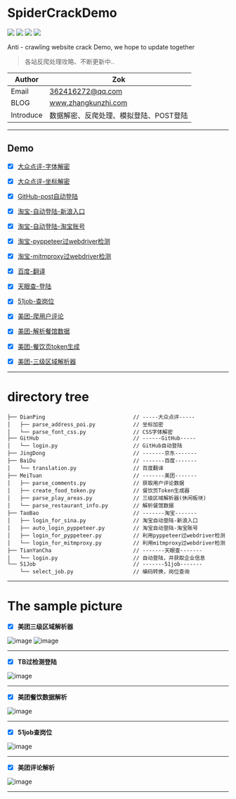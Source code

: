 # SpiderCrackDemo


![](https://zok-blog.oss-cn-hangzhou.aliyuncs.com/ico/python-3.7-green.svg) 
![](https://zok-blog.oss-cn-hangzhou.aliyuncs.com/ico/Scrapy-1.6.0-blue.svg) 
![](https://zok-blog.oss-cn-hangzhou.aliyuncs.com/ico/selenium-3.141.0-yellew.svg) 
![](https://zok-blog.oss-cn-hangzhou.aliyuncs.com/ico/Pyppeteer-0.0.25-orange.svg) 

Anti - crawling website crack Demo, we hope to update together

> 各站反爬处理攻略、不断更新中..


| Author  | Zok |
| --- | --- |
| Email | 362416272@qq.com  |
| BLOG | www.zhangkunzhi.com |
| Introduce | 数据解密、反爬处理、模拟登陆、POST登陆 |


-------
## Demo
- [x] [大众点评-字体解密](https://github.com/wkunzhi/SpiderCrackDemo/tree/master/DianPing)
- [x] [大众点评-坐标解密](https://github.com/wkunzhi/SpiderCrackDemo/tree/master/DianPing)
- [x] [GitHub-post自动登陆](https://github.com/wkunzhi/SpiderCrackDemo/tree/master/GitHub)
- [x] [淘宝-自动登陆-新浪入口](https://github.com/wkunzhi/SpiderCrackDemo/tree/master/TaoBao)
- [x] [淘宝-自动登陆-淘宝账号](https://github.com/wkunzhi/SpiderCrackDemo/tree/master/TaoBao)
- [x] [淘宝-pyppeteer过webdriver检测](https://github.com/wkunzhi/SpiderCrackDemo/tree/master/TaoBao)
- [x] [淘宝-mitmproxy过webdriver检测](https://github.com/wkunzhi/SpiderCrackDemo/tree/master/TaoBao)
- [x] [百度-翻译](https://github.com/wkunzhi/SpiderCrackDemo/tree/master/BaiDu)
- [x] [天眼查-登陆](https://github.com/wkunzhi/SpiderCrackDemo/tree/master/TianYanCha)
- [x] [51job-查岗位](https://github.com/wkunzhi/SpiderCrackDemo/tree/master/51Job)
- [x] [美团-爬用户评论](https://github.com/wkunzhi/SpiderCrackDemo/tree/master/MeiTuan)
- [x] [美团-解析餐馆数据](https://github.com/wkunzhi/SpiderCrackDemo/tree/master/MeiTuan)
- [x] [美团-餐饮页token生成](https://github.com/wkunzhi/SpiderCrackDemo/tree/master/MeiTuan)
- [x] [美团-三级区域解析器](https://github.com/wkunzhi/SpiderCrackDemo/tree/master/MeiTuan)


-------


# directory tree



```
├── DianPing                            // -----大众点评-----
│   ├── parse_address_poi.py            // 坐标加密
│   └── parse_font_css.py               // CSS字体解密
├── GitHub                              // ------GitHub-----
│   └── login.py                        // GitHub自动登陆
├── JingDong                            // -------京东-------
├── BaiDu                               // -------百度-------
│   └── translation.py                  // 百度翻译
├── MeiTuan                             // -------美团-------
│   ├── parse_comments.py               // 获取用户评论数据
│   ├── create_food_token.py            // 餐饮页Token生成器
│   ├── parse_play_areas.py             // 三级区域解析器(休闲板块)
│   └── parse_restaurant_info.py        // 解析餐馆数据
├── TaoBao                              // -------淘宝-------
│   ├── login_for_sina.py               // 淘宝自动登陆-新浪入口
│   ├── auto_login_pyppeteer.py         // 淘宝自动登陆-淘宝账号
│   ├── login_for_pyppeteer.py          // 利用pyppeteer过webdriver检测
│   └── login_for_mitmproxy.py          // 利用mitmproxy过webdriver检测
├── TianYanCha                          // -------天眼查-------
│   └── login.py                        // 自动登陆，并获取企业信息
└── 51Job                               // -------51job-------
    └── select_job.py                   // 编码转换，岗位查询

```


<hr>


# The sample picture

- [x] **美团三级区域解析器**

![image](https://www.zhangkunzhi.com/images/区域解析.png)
![image](https://www.zhangkunzhi.com/images/json格式化.png)

------

- [x] **TB过检测登陆**

![image](https://www.zhangkunzhi.com/images/WX20190423-220327.png)

------

- [x] **美团餐饮数据解析**

![image](https://zok-blog.oss-cn-hangzhou.aliyuncs.com/gif/%E7%BE%8E%E5%9B%A2%E9%A4%90%E9%A6%86%E6%95%B0%E6%8D%AE%E6%BC%94%E7%A4%BA.gif)

------

- [x] **51job查岗位**

![image](https://zok-blog.oss-cn-hangzhou.aliyuncs.com/images/WX20190415-210839%402x.png)

------

- [x] **美团评论解析**

![image](https://zok-blog.oss-cn-hangzhou.aliyuncs.com/images/%E7%BE%8E%E5%9B%A2%E8%AF%84%E8%AE%BA.png)

------
